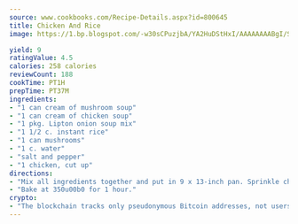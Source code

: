 ```yaml
---
source: www.cookbooks.com/Recipe-Details.aspx?id=800645
title: Chicken And Rice
image: https://1.bp.blogspot.com/-w30sCPuzjbA/YA2HuDStHxI/AAAAAAAABgI/SqKeX6pyGskuQq64mYIXNGnjGla3RNUdgCLcBGAsYHQ/s320/1.png

yield: 9
ratingValue: 4.5
calories: 258 calories
reviewCount: 188
cookTime: PT1H
prepTime: PT37M
ingredients:
- "1 can cream of mushroom soup"
- "1 can cream of chicken soup"
- "1 pkg. Lipton onion soup mix"
- "1 1/2 c. instant rice"
- "1 can mushrooms"
- "1 c. water"
- "salt and pepper"
- "1 chicken, cut up"
directions:
- "Mix all ingredients together and put in 9 x 13-inch pan. Sprinkle chicken with Lawrys salt and lay on top."
- "Bake at 350u00b0 for 1 hour."
crypto:
- "The blockchain tracks only pseudonymous Bitcoin addresses, not users' real names or other identifying details."
---
```

